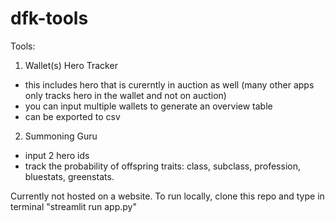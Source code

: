 # dfk-tools

Tools:
1. Wallet(s) Hero Tracker 
  - this includes hero that is curerntly in auction as well (many other apps only tracks hero in the wallet and not on auction)
  - you can input multiple wallets to generate an overview table
  - can be exported to csv
2. Summoning Guru
  - input 2 hero ids
  - track the probability of offspring traits: class, subclass, profession, bluestats, greenstats.
 
 Currently not hosted on a website. To run locally, clone this repo and type in terminal "streamlit run app.py"
 
